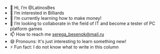 - 👋 Hi, I’m @LatinosBes
- 👀 I’m interested in Billiards
- 🌱 I’m currently learning how to make money!
- 💞️ I’m looking to collaborate in the field of IT and become a tester of PC platform games
- 📫 How to reach me serega_besenok@mail.ru
- 😄 Pronouns: It's just interesting to learn something new!
- ⚡ Fun fact:  I do not know what to write in this column

<!---
LatinosBes/LatinosBes is a ✨ special ✨ repository because its `README.md` (this file) appears on your GitHub profile.
You can click the Preview link to take a look at your changes.
--->
